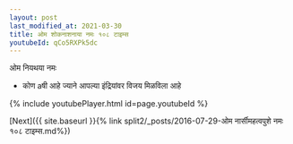 ```yaml
---
layout: post
last_modified_at: 2021-03-30
title: ओम शोकनाशनाया नमः १०८ टाइम्स
youtubeId: qCo5RXPk5dc
---
```

 
 
 ओम नियथया नमः  
 
 -  कोण aषी आहे ज्याने आपल्या इंद्रियांवर विजय मिळविला आहे 
 
  
 
  
 
 
 
 
 
 


{% include youtubePlayer.html id=page.youtubeId %}
 
[Next]({{ site.baseurl }}{% link  split2/_posts/2016-07-29-ओम नार्सीमहत्वपुशे नमः १०८ टाइम्स.md%})
 
